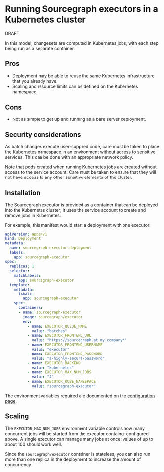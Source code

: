 # Running Sourcegraph executors in a Kubernetes cluster

<style>
@import url(draft.css);
</style>

<div id="draft"><span>DRAFT</span></div>

In this model, changesets are computed in Kubernetes jobs, with each step being run as a separate container.

## Pros

* Deployment may be able to reuse the same Kubernetes infrastructure that you already have.
* Scaling and resource limits can be defined on the Kubernetes namespace.

## Cons

* Not as simple to get up and running as a bare server deployment.

## Security considerations

As batch changes execute user-supplied code, care must be taken to place the Kubernetes namespace in an environment without access to sensitive services. This can be done with an appropriate network policy.

<!-- aharvey: I'd like to get Dax to provide a sample at some point, although we might be able to steal https://serverfault.com/questions/933230/how-to-isolate-kubernetes-namespaces-but-allow-access-from-outside for now. -->

Note that pods created when running Kubernetes jobs are created without access to the service account. Care must be taken to ensure that they will not have access to any other sensitive elements of the cluster.

## Installation

The Sourcegraph executor is provided as a container that can be deployed into the Kubernetes cluster; it uses the service account to create and remove jobs in Kubernetes.

For example, this manifest would start a deployment with one executor:

```yaml
apiVersion: apps/v1
kind: Deployment
metadata:
  name: sourcegraph-executor-deployment
  labels:
    app: sourcegraph-executor
spec:
  replicas: 1
  selector:
    matchLabels:
      app: sourcegraph-executor
  template:
    metadata:
      labels:
        app: sourcegraph-executor
    spec:
      containers:
      - name: sourcegraph-executor
        image: sourcegraph/executor
        env:
          - name: EXECUTOR_QUEUE_NAME
            value: "batches"
          - name: EXECUTOR_FRONTEND_URL
            value: "https://sourcegraph.at.my.company/"
          - name: EXECUTOR_FRONTEND_USERNAME
            value: "executor"
          - name: EXECUTOR_FRONTEND_PASSWORD
            value: "a-highly-secure-password"
          - name: EXECUTOR_BACKEND
            value: "kubernetes"
          - name: EXECUTOR_MAX_NUM_JOBS
            value: "4"
          - name: EXECUTOR_KUBE_NAMESPACE
            value: "sourcegraph-executor"
```

The environment variables required are documented on the [configuration page](configuration.md).

## Scaling

The `EXECUTOR_MAX_NUM_JOBS` environment variable controls how many concurrent jobs will be started from the executor container configured above. A single executor can manage many jobs at once; values of up to about 100 should work well.

Since the `sourcegraph/executor` container is stateless, you can also run more than one replica in the deployment to increase the amount of concurrency.
